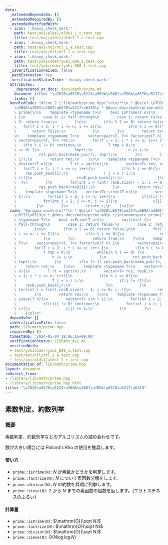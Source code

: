 ```yaml
---
data:
  _extendedDependsOn: []
  _extendedRequiredBy: []
  _extendedVerifiedWith:
  - icon: ':heavy_check_mark:'
    path: test/aoj/alds1/alds1_1_c.test.cpp
    title: test/aoj/alds1/alds1_1_c.test.cpp
  - icon: ':heavy_check_mark:'
    path: test/aoj/ntl/ntl_1_a.test.cpp
    title: test/aoj/ntl/ntl_1_a.test.cpp
  - icon: ':heavy_check_mark:'
    path: test/yukicoder/yuki_888_1.test.cpp
    title: test/yukicoder/yuki_888_1.test.cpp
  _isVerificationFailed: false
  _pathExtension: hpp
  _verificationStatusIcon: ':heavy_check_mark:'
  attributes:
    _deprecated_at_docs: docs/math/prime.md
    document_title: "\u7D20\u6570\u5224\u5B9A\u3001\u7D04\u6570\u5217\u6319"
    links: []
  bundledCode: "#line 2 \"lib/math/prime.hpp\"\n\n/**\n * @brief \u7D20\u6570\u5224\
    \u5B9A\u3001\u7D04\u6570\u5217\u6319\n * @docs docs/math/prime.md\n */\n\nnamespace\
    \ prime{\n\n    template <typename T>\n    bool isPrime(T n){\n        switch(n)\
    \ {\n        case 0: // fall-through\n        case 1: return false;\n        case\
    \ 2: return true;\n        }\n\n        if(n % 2 == 0) return false;\n\n     \
    \   for(T i = 3; i * i <= n; i += 2){\n            if(n % i == 0){\n         \
    \       return false;\n            }\n        }\n        return true;\n    }\n\
    \n    template <typename T>\n    vector<pair<T, T>> factorize(T n) {\n       \
    \ vector<pair<T, T>> ret;\n        for(T i = 2; i * i <= n; i++) {\n         \
    \   if(n % i != 0) continue;\n            T tmp = 0;\n            while(n % i\
    \ == 0) {\n                tmp++;\n                n /= i;\n            }\n  \
    \          ret.push_back(make_pair(i, tmp));\n        }\n        if(n != 1) ret.push_back(make_pair(n,\
    \ 1));\n        return ret;\n    }\n\n    template <typename T>\n    vector<T>\
    \ divisor(T n){\n        T rt = sqrt(n);\n        vector<T> res, resB;\n     \
    \   for(T i = 1; i * i <= n; i++){\n            if(n % i == 0){\n            \
    \    res.push_back(i);\n                T j = n / i;\n                if(j !=\
    \ rt){\n                    resB.push_back(j);\n                }\n          \
    \  }\n        }\n        for(int i = (int) resB.size() - 1; i >= 0; i--){\n  \
    \          res.push_back(resB[i]);\n        }\n        return res;\n    }\n\n\
    \    template <typename T>\n    vector<T> sieve(T n){\n        vector<T> c(n +\
    \ 1);\n        for(int i = 2; i <= n; i++){\n            if(c[i] != 0) continue;\n\
    \            for(int j = i; j <= n; j += i){\n                c[j] += 1;\n   \
    \         }\n        }\n        return c;\n    }\n}\n"
  code: "#pragma once\n\n/**\n * @brief \u7D20\u6570\u5224\u5B9A\u3001\u7D04\u6570\
    \u5217\u6319\n * @docs docs/math/prime.md\n */\n\nnamespace prime{\n\n    template\
    \ <typename T>\n    bool isPrime(T n){\n        switch(n) {\n        case 0: //\
    \ fall-through\n        case 1: return false;\n        case 2: return true;\n\
    \        }\n\n        if(n % 2 == 0) return false;\n\n        for(T i = 3; i *\
    \ i <= n; i += 2){\n            if(n % i == 0){\n                return false;\n\
    \            }\n        }\n        return true;\n    }\n\n    template <typename\
    \ T>\n    vector<pair<T, T>> factorize(T n) {\n        vector<pair<T, T>> ret;\n\
    \        for(T i = 2; i * i <= n; i++) {\n            if(n % i != 0) continue;\n\
    \            T tmp = 0;\n            while(n % i == 0) {\n                tmp++;\n\
    \                n /= i;\n            }\n            ret.push_back(make_pair(i,\
    \ tmp));\n        }\n        if(n != 1) ret.push_back(make_pair(n, 1));\n    \
    \    return ret;\n    }\n\n    template <typename T>\n    vector<T> divisor(T\
    \ n){\n        T rt = sqrt(n);\n        vector<T> res, resB;\n        for(T i\
    \ = 1; i * i <= n; i++){\n            if(n % i == 0){\n                res.push_back(i);\n\
    \                T j = n / i;\n                if(j != rt){\n                \
    \    resB.push_back(j);\n                }\n            }\n        }\n       \
    \ for(int i = (int) resB.size() - 1; i >= 0; i--){\n            res.push_back(resB[i]);\n\
    \        }\n        return res;\n    }\n\n    template <typename T>\n    vector<T>\
    \ sieve(T n){\n        vector<T> c(n + 1);\n        for(int i = 2; i <= n; i++){\n\
    \            if(c[i] != 0) continue;\n            for(int j = i; j <= n; j +=\
    \ i){\n                c[j] += 1;\n            }\n        }\n        return c;\n\
    \    }\n}\n"
  dependsOn: []
  isVerificationFile: false
  path: lib/math/prime.hpp
  requiredBy: []
  timestamp: '2024-05-04 18:06:16+09:00'
  verificationStatus: LIBRARY_ALL_AC
  verifiedWith:
  - test/yukicoder/yuki_888_1.test.cpp
  - test/aoj/ntl/ntl_1_a.test.cpp
  - test/aoj/alds1/alds1_1_c.test.cpp
documentation_of: lib/math/prime.hpp
layout: document
redirect_from:
- /library/lib/math/prime.hpp
- /library/lib/math/prime.hpp.html
title: "\u7D20\u6570\u5224\u5B9A\u3001\u7D04\u6570\u5217\u6319"
---
```

## 素数判定、約数列挙

### 概要

素数判定、約数列挙などのアルゴリズムの詰め合わせです。

数が大きい場合には Pollard's Rho の使用を推奨します。

#### 使い方

- `prime::isPrime(N)`: $N$ が素数かどうかを判定します。
- `prime::factrize(N)`: $N$ について素因数分解をします。
- `prime::divisor(N)`: $N$ の約数を昇順に列挙します。
- `prime::sieve(N)`: $2$ から $N$ までの素因数の個数を返します。(エラトステネスのふるい)

#### 計算量

- `prime::isPrime(N)`: $\mathrm{O}(\sqrt N)$
- `prime::factrize(N)`: $\mathrm{O}(\sqrt N)$
- `prime::divisor(N)`: $\mathrm{O}(\sqrt N)$
- `prime::sieve(N)`: $\mathrm{O}(N \log \log N)$
